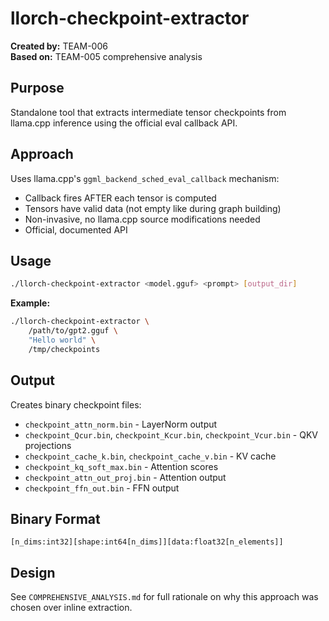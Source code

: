 # llorch-checkpoint-extractor

**Created by:** TEAM-006  
**Based on:** TEAM-005 comprehensive analysis

## Purpose

Standalone tool that extracts intermediate tensor checkpoints from llama.cpp inference using the official eval callback API.

## Approach

Uses llama.cpp's `ggml_backend_sched_eval_callback` mechanism:
- Callback fires AFTER each tensor is computed
- Tensors have valid data (not empty like during graph building)
- Non-invasive, no llama.cpp source modifications needed
- Official, documented API

## Usage

```bash
./llorch-checkpoint-extractor <model.gguf> <prompt> [output_dir]
```

**Example:**
```bash
./llorch-checkpoint-extractor \
    /path/to/gpt2.gguf \
    "Hello world" \
    /tmp/checkpoints
```

## Output

Creates binary checkpoint files:
- `checkpoint_attn_norm.bin` - LayerNorm output
- `checkpoint_Qcur.bin`, `checkpoint_Kcur.bin`, `checkpoint_Vcur.bin` - QKV projections
- `checkpoint_cache_k.bin`, `checkpoint_cache_v.bin` - KV cache
- `checkpoint_kq_soft_max.bin` - Attention scores
- `checkpoint_attn_out_proj.bin` - Attention output
- `checkpoint_ffn_out.bin` - FFN output

## Binary Format

```
[n_dims:int32][shape:int64[n_dims]][data:float32[n_elements]]
```

## Design

See `COMPREHENSIVE_ANALYSIS.md` for full rationale on why this approach was chosen over inline extraction.

